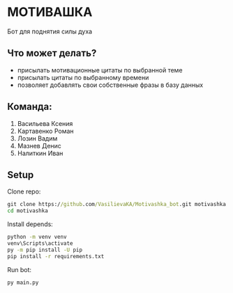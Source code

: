 # МОТИВАШКА 
Бот для поднятия силы духа  

## Что может делать?<br/>
* присылать мотивационные цитаты по выбранной теме<br/>
* присылать цитаты по выбранному времени<br/>
* позволяет добавлять свои собственные фразы в базу данных

## Команда: 
1. Васильева Ксения<br/>
2. Картавенко Роман<br/>
3. Лозин Вадим<br/>
4. Мазнев Денис
5. Налиткин Иван

## Setup
Clone repo:
```cmd
git clone https://github.com/VasilievaKA/Motivashka_bot.git motivashka
cd motivashka
```
Install depends:
```cmd
python -m venv venv
venv\Scripts\activate
py -m pip install -U pip
pip install -r requirements.txt
```
Run bot:
```cmd
py main.py
```
